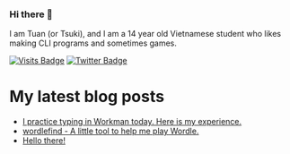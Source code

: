 ### Hi there 👋

<!--
**HoangTuan110/HoangTuan110** is a ✨ _special_ ✨ repository because its `README.md` (this file) appears on your GitHub profile.

Here are some ideas to get you started:

- 🔭 I’m currently working on ...
- 🌱 I’m currently learning ...
- 👯 I’m looking to collaborate on ...
- 🤔 I’m looking for help with ...
- 💬 Ask me about ...
- 📫 How to reach me: ...
- 😄 Pronouns: ...
- ⚡ Fun fact: ...
-->

I am Tuan (or Tsuki), and I am a 14 year old Vietnamese student who likes making CLI programs and sometimes games.

[![Visits Badge](https://badges.pufler.dev/visits/HoangTuan110/HoangTuan110)](https://tsk.bearblog.dev)
[![Twitter Badge](https://img.shields.io/badge/Twitter-Profile-informational?style=flat&logo=twitter&logoColor=white&color=1CA2F1)](https://twitter.com/DangHoangTuan20)

# My latest blog posts
<!-- BLOG-POST-LIST:START -->
- [I practice typing in Workman today. Here is my experience.](http://tsk.bearblog.dev/practice-workman/)
- [wordlefind - A little tool to help me play Wordle.](http://tsk.bearblog.dev/wordlefind/)
- [Hello there!](http://tsk.bearblog.dev/hello-there/)
<!-- BLOG-POST-LIST:END -->
